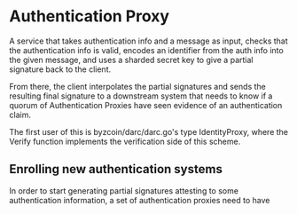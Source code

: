 # Authentication Proxy

A service that takes authentication info and a message as input, checks that the
authentication info is valid, encodes an identifier from the auth info into the
given message, and uses a sharded secret key to give a partial signature back
to the client.

From there, the client interpolates the partial signatures and sends the
resulting final signature to a downstream system that needs to know if a quorum
of Authentication Proxies have seen evidence of an authentication claim.

The first user of this is byzcoin/darc/darc.go's type IdentityProxy, where the
Verify function implements the verification side of this scheme.

## Enrolling new authentication systems

In order to start generating partial signatures attesting to some authentication
information, a set of authentication proxies need to have